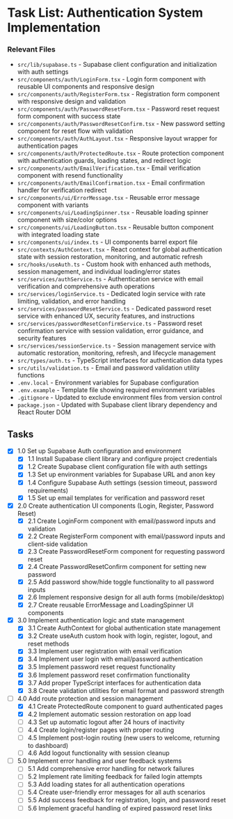 # Task List: Authentication System Implementation

### Relevant Files

- `src/lib/supabase.ts` - Supabase client configuration and initialization with auth settings
- `src/components/auth/LoginForm.tsx` - Login form component with reusable UI components and responsive design
- `src/components/auth/RegisterForm.tsx` - Registration form component with responsive design and validation
- `src/components/auth/PasswordResetForm.tsx` - Password reset request form component with success state
- `src/components/auth/PasswordResetConfirm.tsx` - New password setting component for reset flow with validation
- `src/components/auth/AuthLayout.tsx` - Responsive layout wrapper for authentication pages
- `src/components/auth/ProtectedRoute.tsx` - Route protection component with authentication guards, loading states, and redirect logic
- `src/components/auth/EmailVerification.tsx` - Email verification component with resend functionality
- `src/components/auth/EmailConfirmation.tsx` - Email confirmation handler for verification redirect
- `src/components/ui/ErrorMessage.tsx` - Reusable error message component with variants
- `src/components/ui/LoadingSpinner.tsx` - Reusable loading spinner component with size/color options
- `src/components/ui/LoadingButton.tsx` - Reusable button component with integrated loading state
- `src/components/ui/index.ts` - UI components barrel export file
- `src/contexts/AuthContext.tsx` - React context for global authentication state with session restoration, monitoring, and automatic refresh
- `src/hooks/useAuth.ts` - Custom hook with enhanced auth methods, session management, and individual loading/error states
- `src/services/authService.ts` - Authentication service with email verification and comprehensive auth operations
- `src/services/loginService.ts` - Dedicated login service with rate limiting, validation, and error handling
- `src/services/passwordResetService.ts` - Dedicated password reset service with enhanced UX, security features, and instructions
- `src/services/passwordResetConfirmService.ts` - Password reset confirmation service with session validation, error guidance, and security features
- `src/services/sessionService.ts` - Session management service with automatic restoration, monitoring, refresh, and lifecycle management
- `src/types/auth.ts` - TypeScript interfaces for authentication data types
- `src/utils/validation.ts` - Email and password validation utility functions
- `.env.local` - Environment variables for Supabase configuration
- `.env.example` - Template file showing required environment variables
- `.gitignore` - Updated to exclude environment files from version control
- `package.json` - Updated with Supabase client library dependency and React Router DOM

## Tasks

- [x] 1.0 Set up Supabase Auth configuration and environment
    - [x] 1.1 Install Supabase client library and configure project credentials
    - [x] 1.2 Create Supabase client configuration file with auth settings
    - [x] 1.3 Set up environment variables for Supabase URL and anon key
    - [x] 1.4 Configure Supabase Auth settings (session timeout, password requirements)
    - [x] 1.5 Set up email templates for verification and password reset

- [x] 2.0 Create authentication UI components (Login, Register, Password Reset)
    - [x] 2.1 Create LoginForm component with email/password inputs and validation
    - [x] 2.2 Create RegisterForm component with email/password inputs and client-side validation
    - [x] 2.3 Create PasswordResetForm component for requesting password reset
    - [x] 2.4 Create PasswordResetConfirm component for setting new password
    - [x] 2.5 Add password show/hide toggle functionality to all password inputs
    - [x] 2.6 Implement responsive design for all auth forms (mobile/desktop)
    - [x] 2.7 Create reusable ErrorMessage and LoadingSpinner UI components

- [x] 3.0 Implement authentication logic and state management
    - [x] 3.1 Create AuthContext for global authentication state management
    - [x] 3.2 Create useAuth custom hook with login, register, logout, and reset methods
    - [x] 3.3 Implement user registration with email verification
    - [x] 3.4 Implement user login with email/password authentication
    - [x] 3.5 Implement password reset request functionality
    - [x] 3.6 Implement password reset confirmation functionality
    - [x] 3.7 Add proper TypeScript interfaces for authentication data
    - [x] 3.8 Create validation utilities for email format and password strength

- [ ] 4.0 Add route protection and session management
    - [x] 4.1 Create ProtectedRoute component to guard authenticated pages
    - [x] 4.2 Implement automatic session restoration on app load
    - [ ] 4.3 Set up automatic logout after 24 hours of inactivity
    - [ ] 4.4 Create login/register pages with proper routing
    - [ ] 4.5 Implement post-login routing (new users to welcome, returning to dashboard)
    - [ ] 4.6 Add logout functionality with session cleanup

- [ ] 5.0 Implement error handling and user feedback systems
    - [ ] 5.1 Add comprehensive error handling for network failures
    - [ ] 5.2 Implement rate limiting feedback for failed login attempts
    - [ ] 5.3 Add loading states for all authentication operations
    - [ ] 5.4 Create user-friendly error messages for all auth scenarios
    - [ ] 5.5 Add success feedback for registration, login, and password reset
    - [ ] 5.6 Implement graceful handling of expired password reset links
